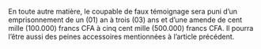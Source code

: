 En toute autre matière, le coupable de faux témoignage sera puni d’un emprisonnement de un (01) an à trois (03) ans et d’une amende de cent mille (100.000) francs CFA à cinq cent mille (500.000) francs CFA. Il pourra l’être aussi des peines accessoires mentionnées à l’article précédent.